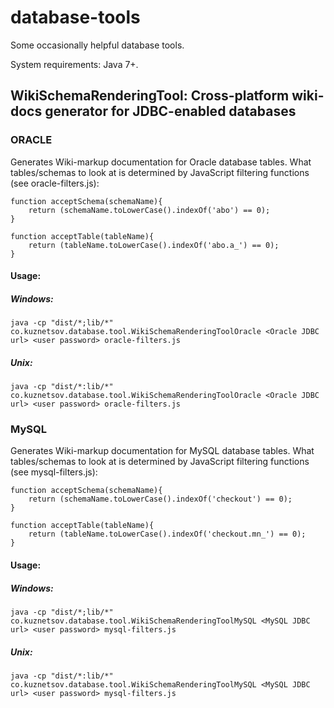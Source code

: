 database-tools
==============

Some occasionally helpful database tools.

System requirements: Java 7+.


WikiSchemaRenderingTool: Cross-platform wiki-docs generator for JDBC-enabled databases
---------------------------------------------------------------------------

### ORACLE


Generates Wiki-markup documentation for Oracle database tables. What tables/schemas to look at is determined by
JavaScript filtering functions (see oracle-filters.js):

```
function acceptSchema(schemaName){
    return (schemaName.toLowerCase().indexOf('abo') == 0);
}

function acceptTable(tableName){
    return (tableName.toLowerCase().indexOf('abo.a_') == 0);
}
```


#### Usage:

##### Windows: 
```
java -cp "dist/*;lib/*" co.kuznetsov.database.tool.WikiSchemaRenderingToolOracle <Oracle JDBC url> <user password> oracle-filters.js
```

##### Unix:    
```
java -cp "dist/*:lib/*" co.kuznetsov.database.tool.WikiSchemaRenderingToolOracle <Oracle JDBC url> <user password> oracle-filters.js
```

### MySQL

Generates Wiki-markup documentation for MySQL database tables. What tables/schemas to look at is determined by
JavaScript filtering functions (see mysql-filters.js):

```
function acceptSchema(schemaName){
    return (schemaName.toLowerCase().indexOf('checkout') == 0);
}

function acceptTable(tableName){
    return (tableName.toLowerCase().indexOf('checkout.mn_') == 0);
}
```

#### Usage:

##### Windows: 
```
java -cp "dist/*;lib/*" co.kuznetsov.database.tool.WikiSchemaRenderingToolMySQL <MySQL JDBC url> <user password> mysql-filters.js
```

##### Unix:
```
java -cp "dist/*:lib/*" co.kuznetsov.database.tool.WikiSchemaRenderingToolMySQL <MySQL JDBC url> <user password> mysql-filters.js
```
